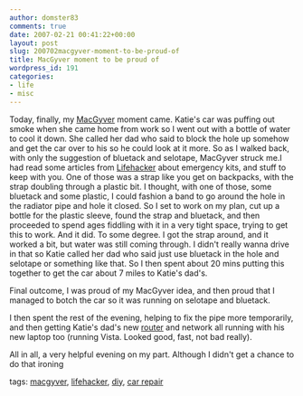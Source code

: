 ```yaml
---
author: domster83
comments: true
date: 2007-02-21 00:41:22+00:00
layout: post
slug: 200702macgyver-moment-to-be-proud-of
title: MacGyver moment to be proud of
wordpress_id: 191
categories:
- life
- misc
---
```


Today, finally, my [MacGyver](http://en.wikipedia.org/wiki/MacGyver) moment came. Katie's car was puffing out smoke when she came home from work so I went out with a bottle of water to cool it down. She called her dad who said to block the hole up somehow and get the car over to his so he could look at it more. So as I walked back, with only the suggestion of bluetack and selotape, MacGyver struck me.I had read some articles from [Lifehacker](http://www.lifehacker.com) about emergency kits, and stuff to keep with you. One of those was a strap like you get on backpacks, with the strap doubling through a plastic bit. I thought, with one of those, some bluetack and some plastic, I could fashion a band to go around the hole in the radiator pipe and hole it closed. So I set to work on my plan, cut up a bottle for the plastic sleeve, found the strap and bluetack, and then proceeded to spend ages fiddling with it in a very tight space, trying to get this to work. And it did. To some degree. I got the strap around, and it worked a bit, but water was still coming through. I didn't really wanna drive in that so Katie called her dad who said just use bluetack in the hole and selotape or something like that. So I then spent about 20 mins putting this together to get the car about 7 miles to Katie's dad's.




Final outcome, I was proud of my MacGyver idea, and then proud that I managed to botch the car so it was running on selotape and bluetack.




I then spent the rest of the evening, helping to fix the pipe more temporarily, and then getting Katie's dad's new [router](http://www.netgear.com/Products/RoutersandGateways.aspx?for=Home+Networking) and network all running with his new laptop too (running Vista. Looked good, fast, not bad really).




All in all, a very helpful evening on my part. Although I didn't get a chance to do that ironing




tags: [macgyver](http://technorati.com/tag/macgyver), [lifehacker](http://technorati.com/tag/lifehacker), [diy](http://technorati.com/tag/diy), [car repair](http://technorati.com/tag/carrepair)
